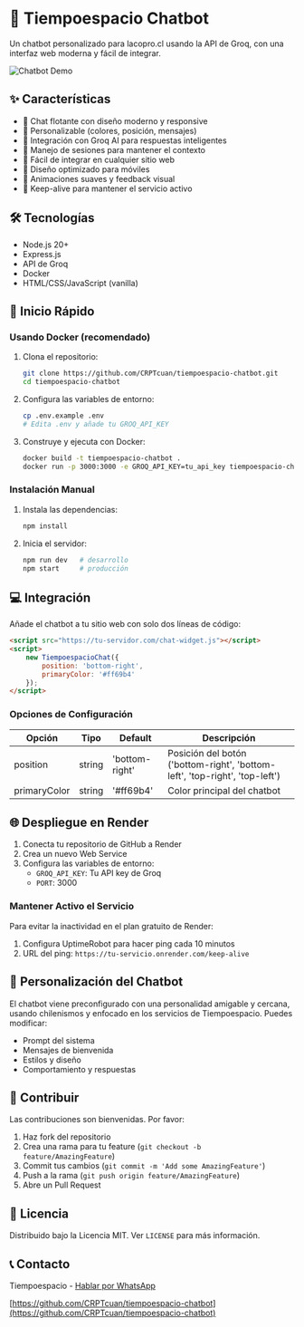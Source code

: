 # 🤖 Tiempoespacio Chatbot

Un chatbot personalizado para lacopro.cl usando la API de Groq, con una interfaz web moderna y fácil de integrar.

![Chatbot Demo](public/demo.gif)

## ✨ Características

- 💬 Chat flotante con diseño moderno y responsive
- 🎨 Personalizable (colores, posición, mensajes)
- 🧠 Integración con Groq AI para respuestas inteligentes
- 💾 Manejo de sesiones para mantener el contexto
- 🚀 Fácil de integrar en cualquier sitio web
- 📱 Diseño optimizado para móviles
- 🌈 Animaciones suaves y feedback visual
- 🔄 Keep-alive para mantener el servicio activo

## 🛠️ Tecnologías

- Node.js 20+
- Express.js
- API de Groq
- Docker
- HTML/CSS/JavaScript (vanilla)

## 🚀 Inicio Rápido

### Usando Docker (recomendado)

1. Clona el repositorio:
   ```bash
   git clone https://github.com/CRPTcuan/tiempoespacio-chatbot.git
   cd tiempoespacio-chatbot
   ```

2. Configura las variables de entorno:
   ```bash
   cp .env.example .env
   # Edita .env y añade tu GROQ_API_KEY
   ```

3. Construye y ejecuta con Docker:
   ```bash
   docker build -t tiempoespacio-chatbot .
   docker run -p 3000:3000 -e GROQ_API_KEY=tu_api_key tiempoespacio-chatbot
   ```

### Instalación Manual

1. Instala las dependencias:
   ```bash
   npm install
   ```

2. Inicia el servidor:
   ```bash
   npm run dev   # desarrollo
   npm start     # producción
   ```

## 💻 Integración

Añade el chatbot a tu sitio web con solo dos líneas de código:

```html
<script src="https://tu-servidor.com/chat-widget.js"></script>
<script>
    new TiempoespacioChat({
        position: 'bottom-right',
        primaryColor: '#ff69b4'
    });
</script>
```

### Opciones de Configuración

| Opción | Tipo | Default | Descripción |
|--------|------|---------|-------------|
| position | string | 'bottom-right' | Posición del botón ('bottom-right', 'bottom-left', 'top-right', 'top-left') |
| primaryColor | string | '#ff69b4' | Color principal del chatbot |

## 🌐 Despliegue en Render

1. Conecta tu repositorio de GitHub a Render
2. Crea un nuevo Web Service
3. Configura las variables de entorno:
   - `GROQ_API_KEY`: Tu API key de Groq
   - `PORT`: 3000

### Mantener Activo el Servicio

Para evitar la inactividad en el plan gratuito de Render:
1. Configura UptimeRobot para hacer ping cada 10 minutos
2. URL del ping: `https://tu-servicio.onrender.com/keep-alive`

## 📝 Personalización del Chatbot

El chatbot viene preconfigurado con una personalidad amigable y cercana, usando chilenismos y enfocado en los servicios de Tiempoespacio. Puedes modificar:

- Prompt del sistema
- Mensajes de bienvenida
- Estilos y diseño
- Comportamiento y respuestas

## 🤝 Contribuir

Las contribuciones son bienvenidas. Por favor:

1. Haz fork del repositorio
2. Crea una rama para tu feature (`git checkout -b feature/AmazingFeature`)
3. Commit tus cambios (`git commit -m 'Add some AmazingFeature'`)
4. Push a la rama (`git push origin feature/AmazingFeature`)
5. Abre un Pull Request

## 📄 Licencia

Distribuido bajo la Licencia MIT. Ver `LICENSE` para más información.

## 📞 Contacto

Tiempoespacio - [Hablar por WhatsApp](https://wa.me/+56947929330)

[https://github.com/CRPTcuan/tiempoespacio-chatbot](https://github.com/CRPTcuan/tiempoespacio-chatbot) 
